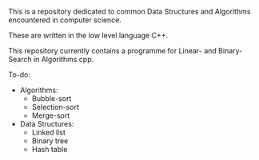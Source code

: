 This is a repository dedicated to common Data Structures and Algorithms encountered in computer science.

These are written in the low level language C++.

This repository currently contains a programme for Linear- and Binary-Search in Algorithms.cpp.

To-do:
- Algorithms:
    - Bubble-sort
    - Selection-sort
    - Merge-sort
- Data Structures:
    - Linked list
    - Binary tree
    - Hash table
